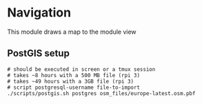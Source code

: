 # Navigation
This module draws a map to the module view

## PostGIS setup
```shell
# should be executed in screen or a tmux session
# takes ~8 hours with a 500 MB file (rpi 3)
# takes ~49 hours with a 3GB file (rpi 3)
# script postgresql-username file-to-import
./scripts/postgis.sh postgres osm_files/europe-latest.osm.pbf
```
